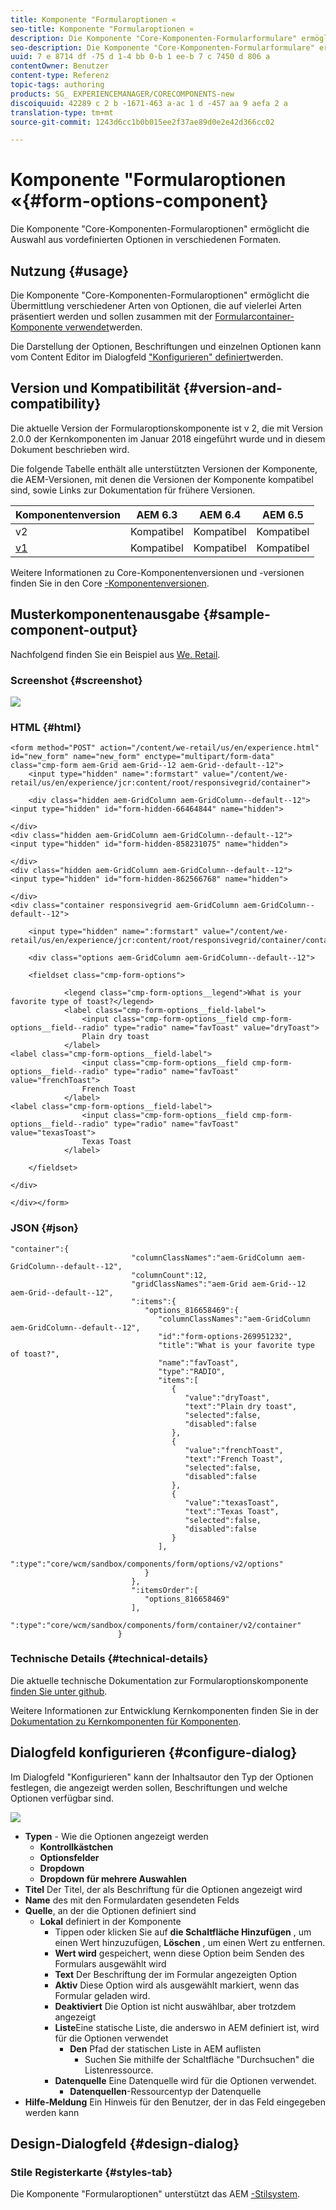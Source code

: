 ```yaml
---
title: Komponente "Formularoptionen «
seo-title: Komponente "Formularoptionen «
description: Die Komponente "Core-Komponenten-Formularformulare" ermöglicht die Auswahl aus vordefinierten Optionen in verschiedenen Formaten.
seo-description: Die Komponente "Core-Komponenten-Formularformulare" ermöglicht die Auswahl aus vordefinierten Optionen in verschiedenen Formaten.
uuid: 7 e 8714 df -75 d 1-4 bb 0-b 1 ee-b 7 c 7450 d 806 a
contentOwner: Benutzer
content-type: Referenz
topic-tags: authoring
products: SG_ EXPERIENCEMANAGER/CORECOMPONENTS-new
discoiquuid: 42289 c 2 b -1671-463 a-ac 1 d -457 aa 9 aefa 2 a
translation-type: tm+mt
source-git-commit: 1243d6cc1b0b015ee2f37ae89d0e2e42d366cc02

---
```



# Komponente &quot;Formularoptionen «{#form-options-component}

Die Komponente &quot;Core-Komponenten-Formularoptionen&quot; ermöglicht die Auswahl aus vordefinierten Optionen in verschiedenen Formaten.

## Nutzung {#usage}

Die Komponente &quot;Core-Komponenten-Formularoptionen&quot; ermöglicht die Übermittlung verschiedener Arten von Optionen, die auf vielerlei Arten präsentiert werden und sollen zusammen mit der [Formularcontainer-Komponente verwendet](form-container.md)werden.

Die Darstellung der Optionen, Beschriftungen und einzelnen Optionen kann vom Content Editor im Dialogfeld [&quot;Konfigurieren&quot; definiert](#configure-dialog)werden.

## Version und Kompatibilität {#version-and-compatibility}

Die aktuelle Version der Formularoptionskomponente ist v 2, die mit Version 2.0.0 der Kernkomponenten im Januar 2018 eingeführt wurde und in diesem Dokument beschrieben wird.

Die folgende Tabelle enthält alle unterstützten Versionen der Komponente, die AEM-Versionen, mit denen die Versionen der Komponente kompatibel sind, sowie Links zur Dokumentation für frühere Versionen.

| Komponentenversion | AEM 6.3 | AEM 6.4 | AEM 6.5 |
|--- |--- |--- |--- |
| v2 | Kompatibel | Kompatibel | Kompatibel |
| [v1](form-options-v1.md) | Kompatibel | Kompatibel | Kompatibel |

Weitere Informationen zu Core-Komponentenversionen und -versionen finden Sie in den Core [-Komponentenversionen](versions.md).

## Musterkomponentenausgabe {#sample-component-output}

Nachfolgend finden Sie ein Beispiel aus [We. Retail](https://helpx.adobe.com/experience-manager/6-5/sites/developing/using/we-retail.html).

### Screenshot {#screenshot}

![](assets/screen_shot_2018-01-12at113648.png)

### HTML {#html}

```
<form method="POST" action="/content/we-retail/us/en/experience.html" id="new_form" name="new_form" enctype="multipart/form-data" class="cmp-form aem-Grid aem-Grid--12 aem-Grid--default--12">
    <input type="hidden" name=":formstart" value="/content/we-retail/us/en/experience/jcr:content/root/responsivegrid/container">
    
    <div class="hidden aem-GridColumn aem-GridColumn--default--12">
<input type="hidden" id="form-hidden-66464844" name="hidden">

</div>
<div class="hidden aem-GridColumn aem-GridColumn--default--12">
<input type="hidden" id="form-hidden-858231075" name="hidden">

</div>
<div class="hidden aem-GridColumn aem-GridColumn--default--12">
<input type="hidden" id="form-hidden-862566768" name="hidden">

</div>
<div class="container responsivegrid aem-GridColumn aem-GridColumn--default--12">

    <input type="hidden" name=":formstart" value="/content/we-retail/us/en/experience/jcr:content/root/responsivegrid/container/container">
    
    <div class="options aem-GridColumn aem-GridColumn--default--12">

    <fieldset class="cmp-form-options">
        
            <legend class="cmp-form-options__legend">What is your favorite type of toast?</legend>
            <label class="cmp-form-options__field-label">
                <input class="cmp-form-options__field cmp-form-options__field--radio" type="radio" name="favToast" value="dryToast">
                Plain dry toast
            </label>
<label class="cmp-form-options__field-label">
                <input class="cmp-form-options__field cmp-form-options__field--radio" type="radio" name="favToast" value="frenchToast">
                French Toast
            </label>
<label class="cmp-form-options__field-label">
                <input class="cmp-form-options__field cmp-form-options__field--radio" type="radio" name="favToast" value="texasToast">
                Texas Toast
            </label>

    </fieldset>

</div>

</div></form>
```

### JSON {#json}

```
"container":{  
                           "columnClassNames":"aem-GridColumn aem-GridColumn--default--12",
                           "columnCount":12,
                           "gridClassNames":"aem-Grid aem-Grid--12 aem-Grid--default--12",
                           ":items":{  
                              "options_816658469":{  
                                 "columnClassNames":"aem-GridColumn aem-GridColumn--default--12",
                                 "id":"form-options-269951232",
                                 "title":"What is your favorite type of toast?",
                                 "name":"favToast",
                                 "type":"RADIO",
                                 "items":[  
                                    {  
                                       "value":"dryToast",
                                       "text":"Plain dry toast",
                                       "selected":false,
                                       "disabled":false
                                    },
                                    {  
                                       "value":"frenchToast",
                                       "text":"French Toast",
                                       "selected":false,
                                       "disabled":false
                                    },
                                    {  
                                       "value":"texasToast",
                                       "text":"Texas Toast",
                                       "selected":false,
                                       "disabled":false
                                    }
                                 ],
                                 ":type":"core/wcm/sandbox/components/form/options/v2/options"
                              }
                           },
                           ":itemsOrder":[  
                              "options_816658469"
                           ],
                           ":type":"core/wcm/sandbox/components/form/container/v2/container"
                        }
```

### Technische Details {#technical-details}

Die aktuelle technische Dokumentation zur Formularoptionskomponente [finden Sie unter github](https://github.com/adobe/aem-core-wcm-components/blob/master/content/src/content/jcr_root/apps/core/wcm/components/form/options/v2/options).

Weitere Informationen zur Entwicklung Kernkomponenten finden Sie in der [Dokumentation zu Kernkomponenten für Komponenten](developing.md).

## Dialogfeld konfigurieren {#configure-dialog}

Im Dialogfeld &quot;Konfigurieren&quot; kann der Inhaltsautor den Typ der Optionen festlegen, die angezeigt werden sollen, Beschriftungen und welche Optionen verfügbar sind.

![](assets/screen_shot_2018-01-12at113153.png)

* **Typen** - Wie die Optionen angezeigt werden
   * **Kontrollkästchen**
   * **Optionsfelder**
   * **Dropdown**
   * **Dropdown für mehrere Auswahlen**
* **Titel**
Der Titel, der als Beschriftung für die Optionen angezeigt wird
* **Name**
des mit den Formulardaten gesendeten Felds
* **Quelle**, an
der die Optionen definiert sind
   * **Lokal**
definiert in der Komponente
      * Tippen oder klicken Sie auf **die Schaltfläche Hinzufügen** , um einen Wert hinzuzufügen, **Löschen** , um einen Wert zu entfernen.
      * **Wert wird**
gespeichert, wenn diese Option beim Senden des Formulars ausgewählt wird
      * **Text**
Der Beschriftung der im Formular angezeigten Option
      * **Aktiv**
Diese Option wird als ausgewählt markiert, wenn das Formular geladen wird.
      * **Deaktiviert**
Die Option ist nicht auswählbar, aber trotzdem angezeigt
      * **Liste**Eine statische Liste,
die anderswo in AEM definiert ist, wird für die Optionen verwendet
         * **Den** Pfad der statischen Liste in AEM auflisten
            * Suchen Sie mithilfe der Schaltfläche &quot;Durchsuchen&quot; die Listenressource.
      * **Datenquelle**
Eine Datenquelle wird für die Optionen verwendet.
         * **Datenquellen**-Ressourcentyp
der Datenquelle
* **Hilfe-Meldung**
Ein Hinweis für den Benutzer, der in das Feld eingegeben werden kann

## Design-Dialogfeld {#design-dialog}

### Stile Registerkarte {#styles-tab}

Die Komponente &quot;Formularoptionen&quot; unterstützt das AEM [-Stilsystem](authoring.md#component-styling).